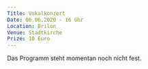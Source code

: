 ```yaml
---
Title: Vokalkonzert
Date: 06.06.2020 - 16 Uhr
Location: Brilon
Venue: Stadtkirche
Prize: 10 Euro
---
```


Das Programm steht momentan noch nicht fest.